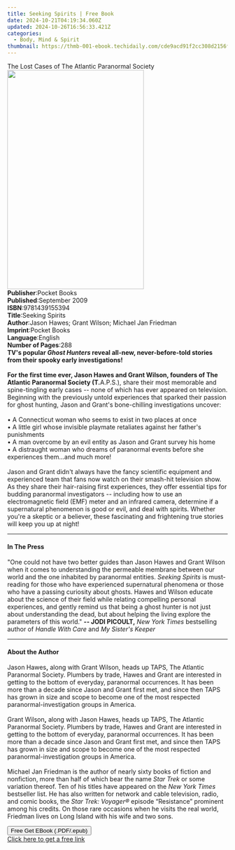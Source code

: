 ```yaml
---
title: Seeking Spirits | Free Book
date: 2024-10-21T04:19:34.060Z
updated: 2024-10-26T16:56:33.421Z
categories:
  - Body, Mind & Spirit
thumbnail: https://thmb-001-ebook.techidaily.com/cde9acd91f2cc308d2156f1bde02be9eec98bf04ac8c2371962891205be30a95.jpg
---
```

<main id="book-container">
  <div class="flex flex-col">
    <div class="book-brief flex-1 py-6 px-4 sm:p-6 md:py-10 md:px-8">
      <!-- brief-->
      <div class="book-brief-main">
        The Lost Cases of The Atlantic Paranormal Society
      </div>
    </div>
    <div
      class="book-meta-info flex-1 grid gap-4 col-start-1 col-end-3 row-start-1 sm:mb-6 sm:grid-cols-4 lg:gap-6 lg:col-start-2 lg:row-end-6 lg:row-span-6 lg:mb-0"
    >
      <div
        class="book-meta-info-left place-content-center mt-4 p-4 text-sm leading-6 col-start-2 col-span-2 dark:text-slate-400"
      >
        <img
          class="w-full h-500 object-cover rounded-lg sm:h-255 sm:col-span-2 lg:col-span-full"
          src="https://img-001-ebook.techidaily.com/3ae63487c122e0092a3b288c9461a78b23357a4d81622bd526018d9ba782441f.jpg"
          alt=""
          width="312"
          height="500"
        />
      </div>
      <div
        class="book-meta-info-right mt-2 col-start-1 row-start-2 col-span-3 self-center"
      >
        <!-- meta data  -->
        <div class="flex flex-col px-4 md:px-8">
          <div class="flex-1">
            <strong>Publisher</strong>:<span class="px-2">Pocket Books</span>
          </div>
          <div class="flex-1">
            <strong>Published</strong>:<span class="px-2">September 2009</span>
          </div>
          <div class="flex-1">
            <strong>ISBN</strong>:<span class="px-2">9781439155394</span>
          </div>
          <div class="flex-1">
            <strong>Title</strong>:<span class="px-2">Seeking Spirits</span>
          </div>
          <div class="flex-1">
            <strong>Author</strong>:<span class="px-2"
              >Jason Hawes; Grant Wilson; Michael Jan Friedman</span
            >
          </div>
          <div class="flex-1">
            <strong>Imprint</strong>:<span class="px-2">Pocket Books</span>
          </div>
          <div class="flex-1">
            <strong>Language</strong>:<span class="px-2">English</span>
          </div>
          <div class="flex-1">
            <strong>Number of Pages</strong>:<span class="px-2">288</span>
          </div>
        </div>
      </div>
    </div>
    <div class="book-description flex-1 py-6 px-4 sm:p-6 md:py-10 md:px-8">
      <div class="book-description-main">
        <div accordion-content="" id="description">
          <b
            >TV's popular <i>Ghost Hunters </i>reveal all-new, never-before-told
            stories from their spooky early investigations!</b
          ><br /><br /><b
            >For the first time ever, Jason Hawes and Grant Wilson, founders of
            The Atlantic Paranormal Society (T.</b
          >A.P.S.), share their most memorable and spine-tingling early cases --
          none of which has ever appeared on television. Beginning with the
          previously untold experiences that sparked their passion for ghost
          hunting, Jason and Grant's bone-chilling investigations uncover:<br />
          <br />• A Connecticut woman who seems to exist in two places at
          once<br />
          • A little girl whose invisible playmate retaliates against her
          father's punishments<br />
          • A man overcome by an evil entity as Jason and Grant survey his
          home<br />
          • A distraught woman who dreams of paranormal events before she
          experiences them...and much more!<br />
          <br />Jason and Grant didn't always have the fancy scientific
          equipment and experienced team that fans now watch on their smash-hit
          television show. As they share their hair-raising first experiences,
          they offer essential tips for budding paranormal investigators --
          including how to use an electromagnetic field (EMF) meter and an
          infrared camera, determine if a supernatural phenomenon is good or
          evil, and deal with spirits. Whether you're a skeptic or a believer,
          these fascinating and frightening true stories will keep you up at
          night!
        </div>
        <div class="accordion-fader"></div>
      </div>
    </div>
    <div class="book-excerpts flex-1 py-6 px-4 sm:p-6 md:py-10 md:px-8">
      <!-- excerpts-->
      <div class="book-excerpts-main">
        <hr />
        <h4 class="placeholder placeholder-heading">
          <span>In The Press</span>
        </h4>
        <p>
          "One could not have two better guides than Jason Hawes and Grant
          Wilson when it comes to understanding the permeable membrane between
          our world and the one inhabited by paranormal entities.
          <i>Seeking Spirits</i> is must-reading for those who have experienced
          supernatural phenomena or those who have a passing curiosity about
          ghosts. Hawes and Wilson educate about the science of their field
          while relating compelling personal experiences, and gently remind us
          that being a ghost hunter is not just about understanding the dead,
          but about helping the living explore the parameters of this world."
          <b> -- JODI PICOULT,</b> <i>New York Times</i> bestselling author of
          <i>Handle With Care</i> and <i>My Sister's Keeper</i>
        </p>
      </div>
    </div>
    <div class="book-about-author flex-1 py-6 px-4 sm:p-6 md:py-10 md:px-8">
      <!-- about author-->
      <div class="book-main-author-main">
        <hr />
        <h4 class="placeholder placeholder-heading">
          <span>About the Author</span>
        </h4>
        <p>
          Jason Hawes<b>,</b> along with Grant Wilson, heads up TAPS, The
          Atlantic Paranormal Society. Plumbers by trade, Hawes and Grant are
          interested in getting to the bottom of everyday, paranormal
          occurrences. It has been more than a decade since Jason and Grant
          first met, and since then TAPS has grown in size and scope to become
          one of the most respected paranormal-investigation groups in
          America.<br /><br />Grant Wilson<b>,</b> along with Jason Hawes, heads
          up TAPS, The Atlantic Paranormal Society. Plumbers by trade, Hawes and
          Grant are interested in getting to the bottom of everyday, paranormal
          occurrences. It has been more than a decade since Jason and Grant
          first met, and since then TAPS has grown in size and scope to become
          one of the most respected paranormal-investigation groups in
          America.<br /><br />Michael Jan Friedman is the author of nearly sixty
          books of fiction and nonfiction, more than half of which bear the name
          <i>Star Trek</i> or some variation thereof. Ten of his titles have
          appeared on the <i>New York Times</i> bestseller list. He has also
          written for network and cable television, radio, and comic books, the
          <i>Star Trek: Voyager®</i> episode “Resistance” prominent among his
          credits. On those rare occasions when he visits the real world,
          Friedman lives on Long Island with his wife and two sons.
        </p>
      </div>
    </div>
    <div class="book-free-get flex-1 py-6 px-4 sm:p-6 md:py-10 md:px-8">
      <button
        id="btn-free-get"
        class="bg-blue-500 hover:bg-blue-700 text-white font-bold py-2 px-4 rounded"
      >
        Free Get EBook (.PDF/.epub)
      </button>
      <div id="countdown-display" class="px-2 text-lg mt-2"></div>
      <a
        id="free-link"
        class="hidden bg-blue-500 hover:bg-blue-700 text-white font-bold py-2 px-4 rounded"
        href="https://www.ebooks.com/en-us/book/461867/seeking-spirits/jason-hawes/"
        target="_blank"
        >Click here to get a free link</a
      >
    </div>
    <script>
      let countdownTime = 0;
      let countdownInterval = null;
      document
        .getElementById('btn-free-get')
        .addEventListener('click', startCountdown);
      function startCountdown() {
        countdownTime = new Date().getTime() + 60000 * 3;
        countdownInterval = setInterval(updateCountdown, 1000);
        document.getElementById('btn-free-get').disabled = true;
        document
          .getElementById('btn-free-get')
          .classList.add('bg-gray-500', 'cursor-not-allowed');
      }
      function updateCountdown() {
        let currentTime = new Date().getTime();
        let timeLeft = countdownTime - currentTime;
        let secondsLeft = Math.floor(timeLeft / 1000);
        document.getElementById('countdown-display').innerHTML =
          `Remaining time: ${secondsLeft} seconds.`;
        if (secondsLeft <= 0) {
          clearInterval(countdownInterval);
          document.getElementById('btn-free-get').classList.add('hidden');
          document.getElementById('free-link').classList.remove('hidden');
          document.getElementById('countdown-display').innerHTML = '';
        }
      }
    </script>
  </div>
</main>

<ins class="adsbygoogle"
      style="display:block"
      data-ad-client="ca-pub-7571918770474297"
      data-ad-slot="8358498916"
      data-ad-format="auto"
      data-full-width-responsive="true"></ins>
    